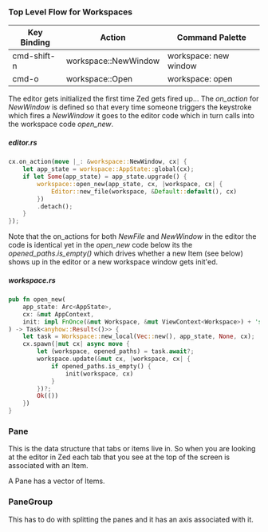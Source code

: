 
### Top Level Flow for Workspaces

| Key Binding | Action | Command Palette |
| ----------- | ------ | --------------- |
| cmd-shift-n | workspace::NewWindow | workspace: new window
| cmd-o | workspace::Open | workspace: open


The editor gets initialized the first time
Zed gets fired up... The *on_action* for *NewWindow* is defined so that
every time someone triggers the keystroke which fires
a *NewWindow* it goes to the editor code
which in turn calls into the workspace code *open_new*.

##### editor.rs

```rust
cx.on_action(move |_: &workspace::NewWindow, cx| {
    let app_state = workspace::AppState::global(cx);
    if let Some(app_state) = app_state.upgrade() {
        workspace::open_new(app_state, cx, |workspace, cx| {
            Editor::new_file(workspace, &Default::default(), cx)
        })
        .detach();
    }
});
```

Note that the on_actions for both *NewFile* and *NewWindow* in the editor
the code is identical yet in the *open_new* code below its the
*opened_paths.is_empty()* which drives whether a new Item (see below) shows up in
the editor or a new workspace window gets init'ed.

##### workspace.rs

```rust
pub fn open_new(
    app_state: Arc<AppState>,
    cx: &mut AppContext,
    init: impl FnOnce(&mut Workspace, &mut ViewContext<Workspace>) + 'static + Send,
) -> Task<anyhow::Result<()>> {
    let task = Workspace::new_local(Vec::new(), app_state, None, cx);
    cx.spawn(|mut cx| async move {
        let (workspace, opened_paths) = task.await?;
        workspace.update(&mut cx, |workspace, cx| {
            if opened_paths.is_empty() {
                init(workspace, cx)
            }
        })?;
        Ok(())
    })
}
```

### Pane

This is the data structure that tabs or items live in. So when you are looking at the editor in Zed each tab that you see at the top of the screen is associated with an Item.

A Pane has a vector of Items.

### PaneGroup

This has to do with splitting the panes and it has an axis associated with it.
